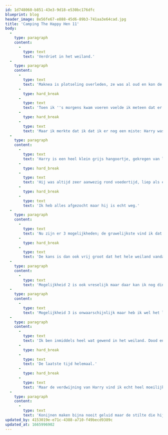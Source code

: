 ```yaml
---
id: 1d748060-b851-43e3-9d18-e530bc176dfc
blueprint: blog
header_image: 8e56fe67-e888-45d6-89b3-741aa3e64cad.jpg
title: 'Camping The Happy Hen 11'
body:
  -
    type: paragraph
    content:
      -
        type: text
        text: 'Verdriet in het weiland.'
  -
    type: paragraph
    content:
      -
        type: text
        text: 'Maknea is plotseling overleden, ze was al oud en kon de hitte waarschijnlijk niet aan.'
      -
        type: hard_break
      -
        type: text
        text: 'Toen ik ''s morgens kwam voeren voelde ik meteen dat er iets mis was en even later vond ik haar dood in het stro.'
      -
        type: hard_break
      -
        type: text
        text: 'Maar ik merkte dat ik dat ik er nog een miste: Harry was er niet.'
  -
    type: paragraph
    content:
      -
        type: text
        text: 'Harry is een heel klein grijs hangoortje, gekregen van lieve nichtjes.'
      -
        type: hard_break
      -
        type: text
        text: 'Hij was altijd zeer aanwezig rond voedertijd, liep als een gek te rennen en kon ook heel boos stampen met z''n kleine pootjes.'
      -
        type: hard_break
      -
        type: text
        text: 'Ik heb alles afgezocht maar hij is echt weg.'
  -
    type: paragraph
    content:
      -
        type: text
        text: 'Nu zijn er 3 mogelijkheden; de gruwelijkste vind ik dat hij dood in een konijnenhol ligt. Wij hebben een compleet metro-gangen-stelsel-zonder-metro van konijnenholen onder de grond, daar kun je nooit meer bij.'
      -
        type: hard_break
      -
        type: text
        text: 'De kans is dan ook vrij groot dat het hele weiland vandaag of morgen verdwijnt in een sinkhole.'
  -
    type: paragraph
    content:
      -
        type: text
        text: 'Mogelijkheid 2 is ook vreselijk maar daar kan ik nog dingen bij denken als ''tja, zo hard is de natuur''. Hij kan namelijk meegenomen zijn door een roofvogel. Beste vracht wel maar het zou kunnen.'
  -
    type: paragraph
    content:
      -
        type: text
        text: 'Mogelijkheid 3 is onwaarschijnlijk maar heb ik wel het liefste; het kan zijn dat Harry zich een weg naar de andere kant van het hek heeft gegraven en em gesmeerd is.'
  -
    type: paragraph
    content:
      -
        type: text
        text: 'Ik ben inmiddels heel wat gewend in het weiland. Dood en ellende hoort er nou eenmaal bij.'
      -
        type: hard_break
      -
        type: text
        text: 'De laatste tijd helemaal.'
      -
        type: hard_break
      -
        type: text
        text: 'Maar de verdwijning van Harry vind ik echt heel moeilijk. Ik blijf maar zoeken naar die flapoortjes.'
  -
    type: paragraph
    content:
      -
        type: text
        text: 'Konijnen maken bijna nooit geluid maar de stilte die hij achter laat is oorverdovend.'
updated_by: 4153019e-e71c-4388-a710-f49becd9389c
updated_at: 1665996902
---
```


